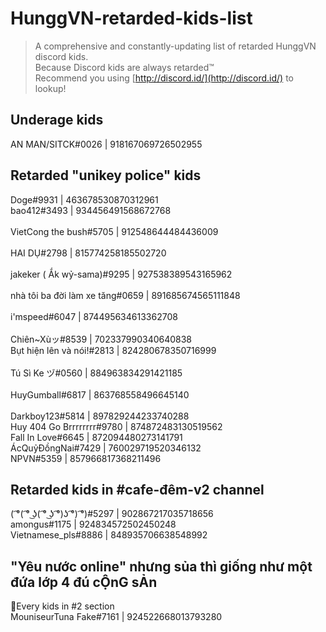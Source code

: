 # HunggVN-retarded-kids-list

> A comprehensive and constantly-updating list of retarded HunggVN discord kids.<br/>
> Because Discord kids are always retarded™<br/>
> Recommend you using [http://discord.id/](http://discord.id/) to lookup! <br/> 

## Underage kids
AN MAN/SITCK#0026 | 918167069726502955

## Retarded "unikey police" kids

Doge#9931 | 463678530870312961<br/>
bao412#3493 | 934456491568672768<br/>  
VietCong the bush#5705 | 912548644484436009<br/>  
HAI DỤ#2798 | 815774258185502720<br/>  
jakeker ( Ắk wỷ-sama)#9295 | 927538389543165962<br/>  
nhà tôi ba đời làm xe tăng#0659 | 891685674565111848<br/>  
i'mspeed#6047 | 874495634613362708<br/>  
Chiên~Xùッ#8539 | 702337990340640838<br/> 
Bụt hiện lên và nói!#2813 | 824280678350716999<br/>  
Tú Sì Ke ヅ#0560 | 884963834291421185<br/>  
HuyGumball#6817 | 863768558496645140<br/>  
Darkboy123#5814 | 897829244233740288<br/>
Huy 404 Go Brrrrrrrr#9780 | 874872483130519562<br/>
Fall In Love#6645 | 872094480273141791<br/>
ÁcQuỷĐồngNai#7429 | 760029719520346132<br/>
NPVN#5359 | 857966817368211496<br/>

## Retarded kids in #cafe-đêm-v2 channel

( ͡°( ͡° ͜ʖ( ͡° ͜ʖ ͡°)ʖ ͡°) ͡°)#5297 | 902867217035718656<br/>
amongus#1175 | 924834572502450248<br/>
Vietnamese_pls#8886 | 848935706638548992<br/>

## "Yêu nước online" nhưng sủa thì giống như một đứa lớp 4 đú cỘnG sẢn
🔸Every kids in #2 section<br/>
MouniseurTuna Fake#7161 | 924522668013793280<br/>
